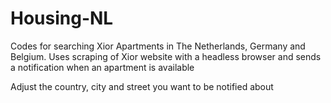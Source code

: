 # Housing-NL
Codes for searching Xior Apartments in The Netherlands, Germany and Belgium.
Uses scraping of Xior website with a headless browser and sends a notification when an apartment is available

Adjust the country, city and street you want to be notified about 
